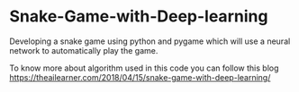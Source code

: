 # Snake-Game-with-Deep-learning
Developing a snake game using python and pygame which will use a neural network to automatically play the game.

To know more about algorithm used in this code you can follow this blog https://theailearner.com/2018/04/15/snake-game-with-deep-learning/
